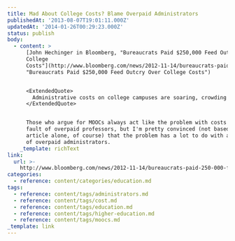 ```yaml
---
title: Mad About College Costs? Blame Overpaid Administrators
publishedAt: '2013-08-07T19:01:11.000Z'
updatedAt: '2014-01-26T00:29:23.000Z'
status: publish
body:
  - content: >
      [John Hechinger in Bloomberg, "Bureaucrats Paid $250,000 Feed Outcry Over
      College
      Costs"](http://www.bloomberg.com/news/2012-11-14/bureaucrats-paid-250-000-feed-outcry-over-college-costs.html
      "Bureaucrats Paid $250,000 Feed Outcry Over College Costs")


      <ExtendedQuote>
        Administrative costs on college campuses are soaring, crowding out instruction at a time of skyrocketing tuition and $1 trillion in outstanding student loans. At Purdue and other U.S. college campuses, bureaucratic growth is pitting professors against administrators and sparking complaints that tight budgets could be spent more efficiently.
      </ExtendedQuote>


      Those who argue for MOOCs always act like the problem with costs is the
      fault of overpaid professors, but I'm pretty convinced (not based on this
      article alone, of course) that the problem has a lot to do with an excess
      of overpaid administrators.
    _template: richText
link:
  url: >-
    http://www.bloomberg.com/news/2012-11-14/bureaucrats-paid-250-000-feed-outcry-over-college-costs.html
categories:
  - reference: content/categories/education.md
tags:
  - reference: content/tags/administrators.md
  - reference: content/tags/cost.md
  - reference: content/tags/education.md
  - reference: content/tags/higher-education.md
  - reference: content/tags/moocs.md
_template: link
---
```



